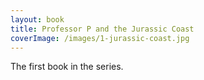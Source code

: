 ```yaml
---
layout: book
title: Professor P and the Jurassic Coast
coverImage: /images/1-jurassic-coast.jpg
---
```


The first book in the series.
